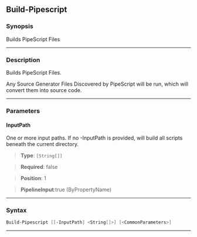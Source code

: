 Build-Pipescript
----------------
### Synopsis
Builds PipeScript Files

---
### Description

Builds PipeScript Files.

Any Source Generator Files Discovered by PipeScript will be run, which will convert them into source code.

---
### Parameters
#### **InputPath**

One or more input paths.  If no -InputPath is provided, will build all scripts beneath the current directory.



> **Type**: ```[String[]]```

> **Required**: false

> **Position**: 1

> **PipelineInput**:true (ByPropertyName)



---
### Syntax
```PowerShell
Build-Pipescript [[-InputPath] <String[]>] [<CommonParameters>]
```
---
